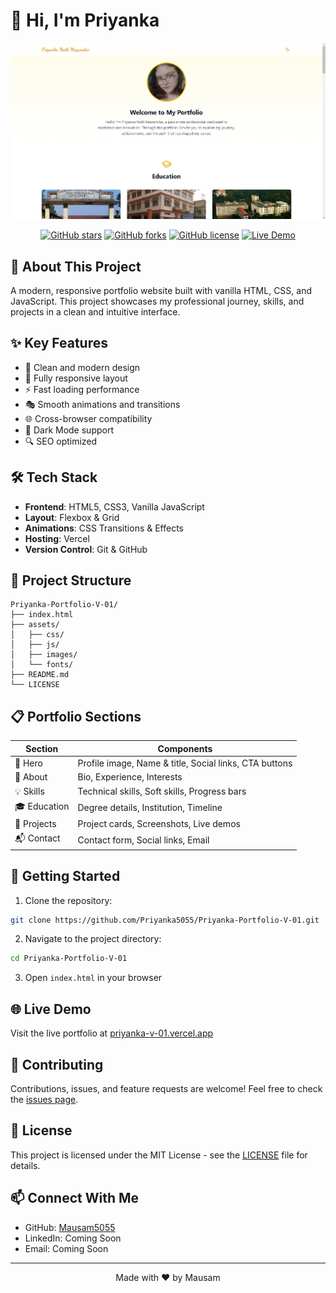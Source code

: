 # 👋 Hi, I'm Priyanka

<div align="center">
  <img src="preview.png" alt="Portfolio Preview" width="600px"/>
  
  [![GitHub stars](https://img.shields.io/github/stars/Priyanka5055/Priyanka-Portfolio-V-01?style=for-the-badge)](https://github.com/Priyanka5055/Priyanka-Portfolio-V-01)
  [![GitHub forks](https://img.shields.io/github/forks/Priyanka5055/Priyanka-Portfolio-V-01?style=for-the-badge)](https://github.com/Priyanka5055/Priyanka-Portfolio-V-01)
  [![GitHub license](https://img.shields.io/github/license/Priyanka5055/Priyanka-Portfolio-V-01?style=for-the-badge)](LICENSE)
  [![Live Demo](https://img.shields.io/badge/Live%20Demo-Online-brightgreen?style=for-the-badge)](https://priyanka-v-01.vercel.app)
</div>

## 🎯 About This Project

A modern, responsive portfolio website built with vanilla HTML, CSS, and JavaScript. This project showcases my professional journey, skills, and projects in a clean and intuitive interface.

## ✨ Key Features

- 🎨 Clean and modern design
- 📱 Fully responsive layout
- ⚡ Fast loading performance
- 🎭 Smooth animations and transitions
- 🌐 Cross-browser compatibility
- 🌙 Dark Mode support
- 🔍 SEO optimized

## 🛠️ Tech Stack

- **Frontend**: HTML5, CSS3, Vanilla JavaScript
- **Layout**: Flexbox & Grid
- **Animations**: CSS Transitions & Effects
- **Hosting**: Vercel
- **Version Control**: Git & GitHub

## 📁 Project Structure

```
Priyanka-Portfolio-V-01/
├── index.html
├── assets/
│   ├── css/
│   ├── js/
│   ├── images/
│   └── fonts/
├── README.md
└── LICENSE
```

## 📋 Portfolio Sections

| Section | Components |
|---------|------------|
| 👤 Hero | Profile image, Name & title, Social links, CTA buttons |
| 📝 About | Bio, Experience, Interests |
| 💡 Skills | Technical skills, Soft skills, Progress bars |
| 🎓 Education | Degree details, Institution, Timeline |
| 🚀 Projects | Project cards, Screenshots, Live demos |
| 📬 Contact | Contact form, Social links, Email |

## 🚀 Getting Started

1. Clone the repository:
```bash
git clone https://github.com/Priyanka5055/Priyanka-Portfolio-V-01.git
```

2. Navigate to the project directory:
```bash
cd Priyanka-Portfolio-V-01
```

3. Open `index.html` in your browser

## 🌐 Live Demo

Visit the live portfolio at [priyanka-v-01.vercel.app](https://priyanka-v-01.vercel.app)

## 🤝 Contributing

Contributions, issues, and feature requests are welcome! Feel free to check the [issues page](https://github.com/Priyanka5055/Priyanka-Portfolio-V-01/issues).

## 📝 License

This project is licensed under the MIT License - see the [LICENSE](LICENSE) file for details.

## 📫 Connect With Me

- GitHub: [Mausam5055](https://github.com/Mausam5055/)
- LinkedIn: Coming Soon
- Email: Coming Soon

---
<div align="center">
  Made with ❤️ by Mausam
</div>


